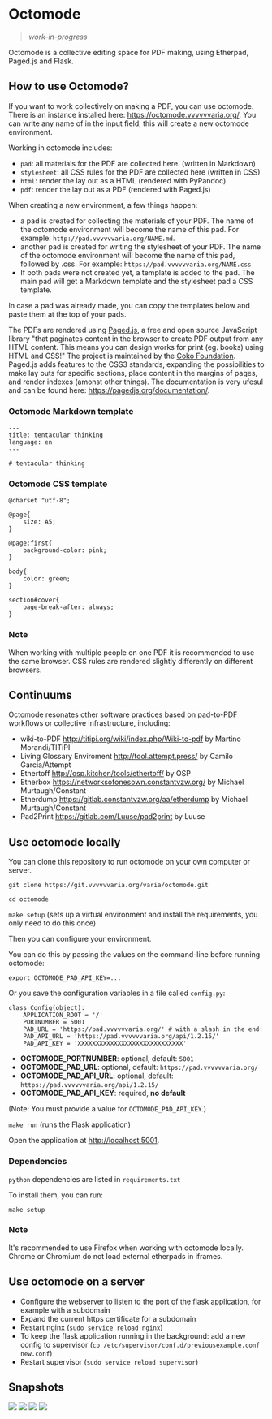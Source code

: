# Octomode

> *work-in-progress*

Octomode is a collective editing space for PDF making, using Etherpad, Paged.js and Flask.

## How to use Octomode?

If you want to work collectively on making a PDF, you can use octomode. There is an instance installed here: <https://octomode.vvvvvvaria.org/>. You can write any name of in the input field, this will create a new octomode environment.

Working in octomode includes:

* `pad`: all materials for the PDF are collected here. (written in Markdown)
* `stylesheet`: all CSS rules for the PDF are collected here (written in CSS)
* `html`: render the lay out as a HTML (rendered with PyPandoc)
* `pdf`: render the lay out as a PDF (rendered with Paged.js)

When creating a new environment, a few things happen:

* a pad is created for collecting the materials of your PDF. The name of the octomode environment will become the name of this pad. For example: `http://pad.vvvvvvaria.org/NAME.md`.
* another pad is created for writing the stylesheet of your PDF. The name of the octomode environment will become the name of this pad, followed by .css. For example: `https://pad.vvvvvvaria.org/NAME.css`
* If both pads were not created yet, a template is added to the pad. The main pad will get a Markdown template and the stylesheet pad a CSS template.

In case a pad was already made, you can copy the templates below and paste them at the top of your pads.

The PDFs are rendered using [Paged.js](https://pagedjs.org/), a free and open source JavaScript library "that paginates content in the browser to create PDF output from any HTML content. This means you can design works for print (eg. books) using HTML and CSS!" The project is maintained by the [Coko Foundation](https://coko.foundation/). Paged.js adds features to the CSS3 standards, expanding the possibilities to make lay outs for specific sections, place content in the margins of pages, and render indexes (amonst other things). The documentation is very ufesul and can be found here: <https://pagedjs.org/documentation/>.

### Octomode Markdown template

```
---
title: tentacular thinking
language: en
---

# tentacular thinking
```

### Octomode CSS template

```
@charset "utf-8";

@page{
    size: A5;
}

@page:first{
    background-color: pink;
}

body{
    color: green;
}

section#cover{
    page-break-after: always;
}
```

### Note

When working with multiple people on one PDF it is recommended to use the same browser. CSS rules are rendered slightly differently on different browsers.

## Continuums

Octomode resonates other software practices based on pad-to-PDF workflows or collective infrastructure, including:

* wiki-to-PDF http://titipi.org/wiki/index.php/Wiki-to-pdf by Martino Morandi/TITiPI
* Living Glossary Enviroment http://tool.attempt.press/ by Camilo Garcia/Attempt
* Ethertoff http://osp.kitchen/tools/ethertoff/ by OSP
* Etherbox https://networksofonesown.constantvzw.org/ by Michael Murtaugh/Constant
* Etherdump https://gitlab.constantvzw.org/aa/etherdump by Michael Murtaugh/Constant
* Pad2Print https://gitlab.com/Luuse/pad2print by Luuse

## Use octomode locally

You can clone this repository to run octomode on your own computer or server.

`git clone https://git.vvvvvvaria.org/varia/octomode.git`

`cd octomode`

`make setup` (sets up a virtual environment and install the requirements, you only need to do this once)

Then you can configure your environment.

You can do this by passing the values on the command-line before running octomode:

```
export OCTOMODE_PAD_API_KEY=...
```

Or you save the configuration variables in a file called `config.py`:

```
class Config(object):
	APPLICATION_ROOT = '/'
	PORTNUMBER = 5001
	PAD_URL = 'https://pad.vvvvvvaria.org/' # with a slash in the end!
	PAD_API_URL = 'https://pad.vvvvvvaria.org/api/1.2.15/'
	PAD_API_KEY = 'XXXXXXXXXXXXXXXXXXXXXXXXXXXXX'
```

- **OCTOMODE_PORTNUMBER**: optional, default: `5001`
- **OCTOMODE_PAD_URL**: optional, default: `https://pad.vvvvvvaria.org/`
- **OCTOMODE_PAD_API_URL**: optional, default: `https://pad.vvvvvvaria.org/api/1.2.15/`
- **OCTOMODE_PAD_API_KEY**: required, **no default**

(Note: You must provide a value for `OCTOMODE_PAD_API_KEY`.)

`make run` (runs the Flask application)

Open the application at <http://localhost:5001>.

### Dependencies

`python` dependencies are listed in `requirements.txt`

To install them, you can run:

`make setup`

### Note

It's recommended to use Firefox when working with octomode locally. Chrome or Chromium do not load external etherpads in iframes.

## Use octomode on a server

* Configure the webserver to listen to the port of the flask application, for example with a subdomain
* Expand the current https certificate for a subdomain
* Restart nginx (`sudo service reload nginx`)
* To keep the flask application running in the background: add a new config to supervisor (`cp /etc/supervisor/conf.d/previousexample.conf new.conf`)
* Restart supervisor (`sudo service reload supervisor`)

## Snapshots

![](snapshots/breakybreaky-in-octomode-1.png)
![](snapshots/breakybreaky-in-octomode-2.png)
![](snapshots/breakybreaky-in-octomode-3.png)
![](snapshots/breakybreaky-in-octomode-5.png)
